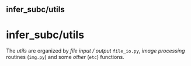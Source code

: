 ## infer_subc/utils
# infer_subc/utils

The _utils_ are organized by _file input / output_ `file_io.py`, _image processing_ routines (`img.py`) and some _other_ (`etc`) functions.  
